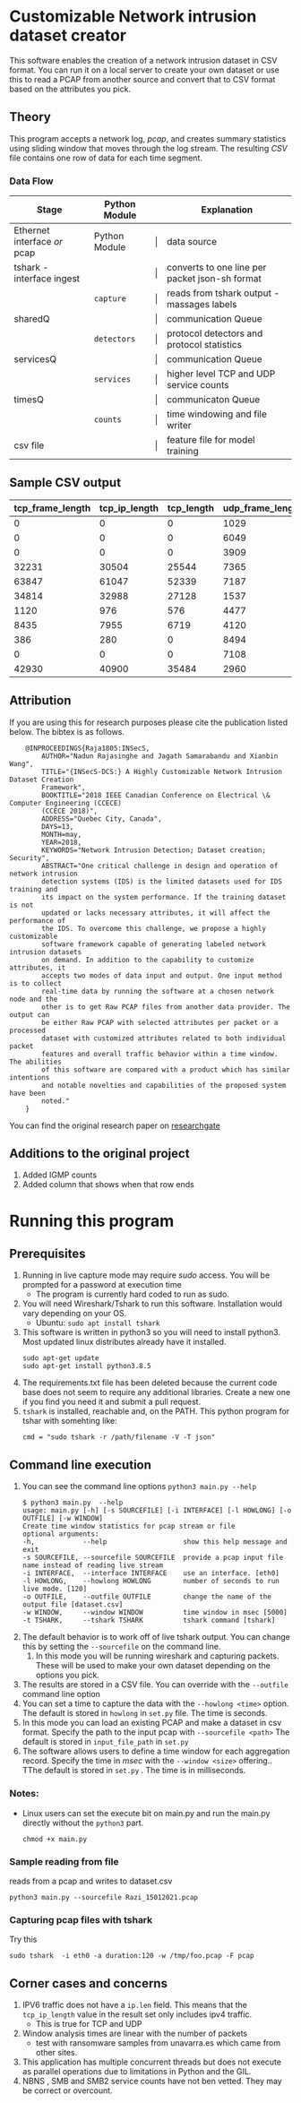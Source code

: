 # Customizable Network intrusion dataset creator
This software enables the creation of a network intrusion dataset in CSV format. You can run it on a local server to create
your own dataset or use this to read a PCAP from another source and convert that to CSV format based on the attributes you pick.

## Theory
This program accepts a network log, _pcap_, and creates summary statistics using sliding window that moves through the log stream.
The resulting _CSV_ file contains one row of data for each time segment.

### Data Flow 
| Stage | Python Module  | | Explanation |
| - | - | -  | - |
| Ethernet interface _or_ pcap | Python Module| \| | data source |
| tshark - interface ingest    |              | \| | converts to one line per packet json-sh format |
|                              | `capture `   | \| | reads from tshark output - massages labels |
| sharedQ                      |              | \| | communication Queue |
|                              | `detectors`  | \| | protocol detectors and protocol statistics |
| servicesQ                    |              | \| | communication Queue |
|                              | `services`   | \| | higher level TCP and UDP service counts |
| timesQ                       |              | \| | communicaton Queue  |
|                              | `counts`     | \| | time windowing and file writer |
| csv file                     |              | \| | feature file for model training |

## Sample CSV output

|tcp_frame_length|tcp_ip_length|tcp_length|udp_frame_length|udp_ip_length|udp_length|arp_frame_length|num_tls|num_http|num_ftp|num_ssh|num_smtp|num_dhcp|num_dns|num_nbns|num_smb|num_smb2|num_tcp|num_udp|num_arp|num_igmp|connection_pairs|num_ports|num_packets|window_end_time|
|-|-|-|-|-|-|-|-|-|-|-|-|-|-|-|-|-|-|-|-|-|-|-|-|-|
|0|0|0|1029|875|655|0|0|0|0|0|0|0|11|0|0|0|0|11|0|0|2|10|12|1573510808578|
|0|0|0|6049|5475|4655|0|0|0|0|0|0|0|39|2|0|0|0|41|0|0|8|21|41|1573510813698|
|0|0|0|3909|3629|3229|0|0|0|0|0|0|0|19|1|0|0|0|20|0|0|13|26|20|1573510818748|
|32231|30504|25544|7365|6791|5971|0|0|0|0|0|0|0|24|9|0|0|118|41|0|2|17|51|161|1573510824230|
|63847|61047|52339|7187|6669|5929|0|7|0|0|0|0|0|29|8|2|24|194|37|0|0|20|78|231|1573510829288|
|34814|32988|27128|1537|1411|1231|0|25|0|0|0|0|0|9|0|0|0|126|9|0|0|25|90|135|1573510834299|
|1120|976|576|4477|3735|2675|0|0|0|0|0|0|0|39|14|0|8|10|53|0|8|28|106|71|1573510839945|
|8435|7955|6719|4120|3448|2488|0|10|0|0|0|0|0|44|4|0|0|30|48|0|0|34|122|78|1573510845166|
|386|280|0|8494|7304|5604|0|0|0|0|0|0|0|85|0|0|0|7|85|0|10|43|144|102|1573510850251|
|0|0|0|7108|6086|4626|0|0|0|0|0|0|0|71|2|0|0|0|73|0|0|48|170|73|1573510855679|
|42930|40900|35484|2960|2456|1736|0|44|0|0|0|0|0|34|2|0|0|130|36|0|1|55|186|167|1573510860749|

## Attribution
If you are using this for research purposes please cite the publication listed below. The bibtex is as follows. 

```
    @INPROCEEDINGS{Raja1805:INSecS,
        AUTHOR="Nadun Rajasinghe and Jagath Samarabandu and Xianbin Wang",
        TITLE="{INSecS-DCS:} A Highly Customizable Network Intrusion Dataset Creation
        Framework",
        BOOKTITLE="2018 IEEE Canadian Conference on Electrical \& Computer Engineering (CCECE)
        (CCECE 2018)",
        ADDRESS="Quebec City, Canada",
        DAYS=13,
        MONTH=may,
        YEAR=2018,
        KEYWORDS="Network Intrusion Detection; Dataset creation; Security",
        ABSTRACT="One critical challenge in design and operation of network intrusion
        detection systems (IDS) is the limited datasets used for IDS training and
        its impact on the system performance. If the training dataset is not
        updated or lacks necessary attributes, it will affect the performance of
        the IDS. To overcome this challenge, we propose a highly customizable
        software framework capable of generating labeled network intrusion datasets
        on demand. In addition to the capability to customize attributes, it
        accepts two modes of data input and output. One input method is to collect
        real-time data by running the software at a chosen network node and the
        other is to get Raw PCAP files from another data provider. The output can
        be either Raw PCAP with selected attributes per packet or a processed
        dataset with customized attributes related to both individual packet
        features and overall traffic behavior within a time window. The abilities
        of this software are compared with a product which has similar intentions
        and notable novelties and capabilities of the proposed system have been
        noted."
    }
```
You can find the original research paper on [researchgate](https://www.researchgate.net/profile/Nadun-Rajasinghe/project/A-customizable-Network-Intrusion-Detection-dataset-creating-framework/attachment/5aff08f8b53d2f63c3ccae32/AS:627686015766528@1526663416701/download/1570426776.pdf?context=ProjectUpdatesLog)

## Additions to the original project
1. Added IGMP counts
1. Added column that shows when that row ends

# Running this program 

## Prerequisites

1. Running in live capture mode may require *sudo* access.  You will be prompted for a password at execution time
    * The program is currently hard coded to run as sudo.
1. You will need Wireshark/Tshark to run this software. Installation would vary depending on your OS.
    * Ubuntu: `sudo apt install tshark`
1. This software is written in python3 so you will need to install python3. Most updated linux distributes already have it installed.
    ```
    sudo apt-get update
    sudo apt-get install python3.8.5
    ```
1. The requirements.txt file has been deleted because the current code base does not seem to require any additional libraries. Create a new one if you find you need it and submit a pull request.
1. `tshark` is installed, reachable and, on the PATH.  This python program for tshar with somehting like:
    ```
    cmd = "sudo tshark -r /path/filename -V -T json"
    ```

## Command line execution
1. You can see the command line options `python3 main.py --help`
    ```
    $ python3 main.py  --help
    usage: main.py [-h] [-s SOURCEFILE] [-i INTERFACE] [-l HOWLONG] [-o OUTFILE] [-w WINDOW]
    Create time window statistics for pcap stream or file
    optional arguments:
    -h,            --help                   show this help message and exit
    -s SOURCEFILE, --sourcefile SOURCEFILE  provide a pcap input file name instead of reading live stream
    -i INTERFACE,  --interface INTERFACE    use an interface. [eth0]
    -l HOWLONG,    --howlong HOWLONG        number of seconds to run live mode. [120]
    -o OUTFILE,    --outfile OUTFILE        change the name of the output file [dataset.csv]
    -w WINDOW,     --window WINDOW          time window in msec [5000]
    -t TSHARK,     --tshark TSHARK          tshark command [tshark]
    ```
1. The default behavior is to work off of live tshark output. You can change this by setting the `--sourcefile` on the command line.
    1. In this mode you will be running wireshark and capturing packets. These will be used to make your own dataset depending on the options you pick. 
1. The results are stored in a CSV file.  You can override with the `--outfile` command line option
1. You can set a time to capture the data with the `--howlong <time>` option. The default is stored in `howlong` in `set.py` file. The time is seconds. 
1. In this mode you can load an existing PCAP and make a dataset in csv format. Specify the path to the input pcap with `--sourcefile <path>` The default is stored in `input_file_path` in `set.py`
1. The software allows users to define a time window for each aggregation record. Specify the time in _msec_ with the `--window <size>` offering.. TThe default is stored in  `set.py` . The time is in milliseconds. 

### Notes:
* Linux users can set the execute bit on main.py and run the main.py directly without the `python3` part.
    ```
    chmod +x main.py
    ```

### Sample reading from file
reads from a pcap and writes to dataset.csv

`python3 main.py --sourcefile Razi_15012021.pcap`

    
### Capturing pcap files with tshark
Try this
```
sudo tshark  -i eth0 -a duration:120 -w /tmp/foo.pcap -F pcap
```

## Corner cases and concerns

1. IPV6 traffic does not have a `ip.len` field.  This means that the `tcp_ip_length` value in the result set only includes ipv4 traffic.
    * This is true for TCP and UDP
1. Window analysis times are linear with the number of packets
    * test with ransomware samples from unavarra.es which came from other sites.
1. This application has multiple concurrent threads but does not execute as parallel operations due to limitations in Python and the GIL.
1. NBNS , SMB and SMB2 service counts have not ben vetted. They may be correct or overcount. 
